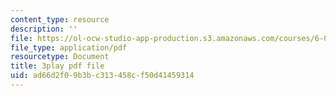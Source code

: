 ```yaml
---
content_type: resource
description: ''
file: https://ol-ocw-studio-app-production.s3.amazonaws.com/courses/6-034-artificial-intelligence-fall-2010/ad66d2f09b3bc313458cf50d41459314_PimSbFGrwXM.pdf
file_type: application/pdf
resourcetype: Document
title: 3play pdf file
uid: ad66d2f0-9b3b-c313-458c-f50d41459314
---
```

